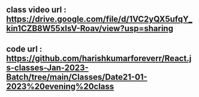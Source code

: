 ## class video url : https://drive.google.com/file/d/1VC2yQX5ufqY_kin1CZB8W55xIsV-Roav/view?usp=sharing

## code url : https://github.com/harishkumarforeverr/React.js-classes-Jan-2023-Batch/tree/main/Classes/Date21-01-2023%20evening%20class

